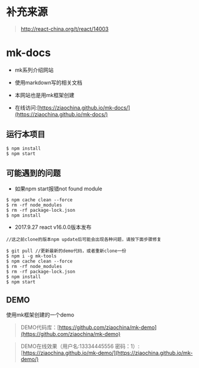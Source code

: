 # 补充来源
> http://react-china.org/t/react/14003

# mk-docs

- mk系列介绍网站

- 使用markdown写的相关文档

- 本网站也是用mk框架创建

- 在线访问:[https://ziaochina.github.io/mk-docs/](https://ziaochina.github.io/mk-docs/)

## 运行本项目

```
$ npm install
$ npm start
```
## 可能遇到的问题

- 如果npm start报错not found module
```
$ npm cache clean --force
$ rm -rf node_modules
$ rm -rf package-lock.json
$ npm install
```

- 2017.9.27 react v16.0.0版本发布

```
//这之前clone的版本npm update后可能会出现各种问题，请按下面步骤修复

$ git pull //更新最新的demo代码，或者重新clone一份
$ npm i -g mk-tools
$ npm cache clean --force
$ rm -rf node_modules
$ rm -rf package-lock.json
$ npm install
$ npm start

```

## DEMO

使用mk框架创建的一个demo

> DEMO代码库：[https://github.com/ziaochina/mk-demo](https://github.com/ziaochina/mk-demo)

> DEMO在线效果（用户名:13334445556 密码：1）:[https://ziaochina.github.io/mk-demo/](https://ziaochina.github.io/mk-demo/)